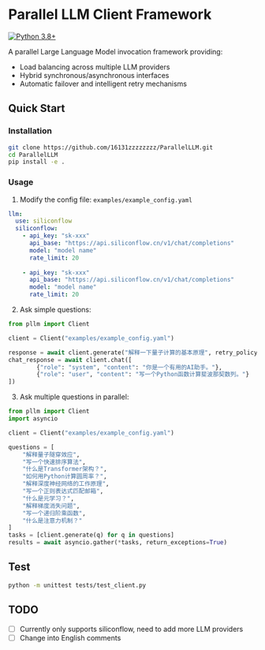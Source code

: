 # Parallel LLM Client Framework

[![Python 3.8+](https://img.shields.io/badge/python-3.8%2B-blue.svg)](https://www.python.org/downloads/)

A parallel Large Language Model invocation framework providing:
- Load balancing across multiple LLM providers
- Hybrid synchronous/asynchronous interfaces
- Automatic failover and intelligent retry mechanisms

## Quick Start

### Installation

```bash
git clone https://github.com/16131zzzzzzzz/ParallelLLM.git
cd ParallelLLM
pip install -e .
```

### Usage

1. Modify the config file: `examples/example_config.yaml`

```yaml
llm:
  use: siliconflow
  siliconflow:
    - api_key: "sk-xxx"
      api_base: "https://api.siliconflow.cn/v1/chat/completions"
      model: "model name"
      rate_limit: 20
    
    - api_key: "sk-xxx"
      api_base: "https://api.siliconflow.cn/v1/chat/completions"
      model: "model name"
      rate_limit: 20
```

2. Ask simple questions:

```python
from pllm import Client

client = Client("examples/example_config.yaml")

response = await client.generate("解释一下量子计算的基本原理", retry_policy="infinite")
chat_response = await client.chat([
        {"role": "system", "content": "你是一个有用的AI助手。"},
        {"role": "user", "content": "写一个Python函数计算斐波那契数列。"}
])
```

3. Ask multiple questions in parallel:

```python
from pllm import Client
import asyncio

client = Client("examples/example_config.yaml")

questions = [
    "解释量子隧穿效应",
    "写一个快速排序算法",
    "什么是Transformer架构？",
    "如何用Python计算圆周率？",
    "解释深度神经网络的工作原理",
    "写一个正则表达式匹配邮箱",
    "什么是元学习？",
    "解释梯度消失问题",
    "写一个递归阶乘函数",
    "什么是注意力机制？"
]
tasks = [client.generate(q) for q in questions]
results = await asyncio.gather(*tasks, return_exceptions=True)
```

## Test

```bash
python -m unittest tests/test_client.py
```

## TODO

- [ ] Currently only supports siliconflow, need to add more LLM providers
- [ ] Change into English comments
